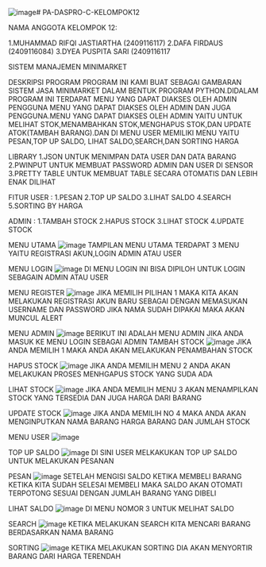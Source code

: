 ![image](https://github.com/user-attachments/assets/e5ff289f-3886-40b7-a33d-cfadc096d9c1)# PA-DASPRO-C-KELOMPOK12

NAMA ANGGOTA KELOMPOK 12:

1.MUHAMMAD RIFQI JASTIARTHA (2409116117)
2.DAFA FIRDAUS (2409116084)
3.DYEA PUSPITA SARI (2409116117

SISTEM MANAJEMEN MINIMARKET

DESKRIPSI PROGRAM
PROGRAM INI KAMI BUAT SEBAGAI GAMBARAN SISTEM JASA MINIMARKET DALAM BENTUK PROGRAM PYTHON.DIDALAM PROGRAM INI TERDAPAT MENU YANG DAPAT DIAKSES OLEH ADMIN PENGGUNA MENU YANG DAPAT DIAKSES OLEH ADMIN
DAN JUGA PENGGUNA.MENU YANG DAPAT DIAKSES OLEH ADMIN YAITU UNTUK MELIHAT STOK,MENAMBAHKAN STOK,MENGHAPUS STOK,DAN UPDATE ATOK(TAMBAH BARANG).DAN DI MENU USER MEMILIKI MENU YAITU PESAN,TOP UP SALDO,
LIHAT SALDO,SEARCH,DAN SORTING HARGA 

LIBRARY
1.JSON UNTUK MENIMPAN DATA USER DAN DATA BARANG
2.PWINPUT UNTUK MEMBUAT PASSWORD ADMIN DAN USER DI SENSOR
3.PRETTY TABLE UNTUK MEMBUAT TABLE SECARA OTOMATIS DAN LEBIH ENAK DILIHAT

FITUR
USER :
1.PESAN
2.TOP UP SALDO
3.LIHAT SALDO
4.SEARCH
5.SORTING BY HARGA

ADMIN :
1.TAMBAH STOCK
2.HAPUS STOCK
3.LIHAT STOCK
4.UPDATE STOCK

MENU UTAMA
![image](https://github.com/user-attachments/assets/083158c4-737f-470b-82a2-05bad3a0baae)
TAMPILAN MENU UTAMA TERDAPAT 3 MENU YAITU REGISTRASI AKUN,LOGIN ADMIN ATAU USER 

MENU LOGIN
![image](https://github.com/user-attachments/assets/4c24a8c8-1d6b-4324-b17c-2c733aff80e3)
DI MENU LOGIN INI BISA DIPILOH UNTUK LOGIN SEBAGAIN ADMIN ATAU USER

MENU REGISTER
![image](https://github.com/user-attachments/assets/0594a08a-f923-415a-9eaf-b7c7d0249af7)
JIKA MEMILIH PILIHAN 1 MAKA KITA AKAN MELAKUKAN REGISTRASI AKUN BARU SEBAGAI DENGAN MEMASUKAN USERNAME DAN PASSWORD JIKA NAMA SUDAH DIPAKAI MAKA AKAN MUNCUL ALERT

MENU ADMIN
![image](https://github.com/user-attachments/assets/1c338db6-8fc3-41ab-8ad9-806a39de264e)
BERIKUT INI ADALAH MENU ADMIN JIKA ANDA MASUK KE MENU LOGIN SEBAGAI ADMIN
TAMBAH STOCK 
![image](https://github.com/user-attachments/assets/fff30a7c-f59f-4cef-93c4-dd12c94a8f8f)
JIKA ANDA MEMILIH 1 MAKA ANDA AKAN MELAKUKAN PENAMBAHAN STOCK 

HAPUS STOCK
![image](https://github.com/user-attachments/assets/237294ba-e530-4dbb-b7cd-c2acfbb2dce0)
JIKA ANDA MEMILIH MENU 2 ANDA AKAN MELAKUKAN PROSES MENHGAPUS STOCK YANG SUDA ADA 

LIHAT STOCK
![image](https://github.com/user-attachments/assets/2e16f8d2-6011-404e-a51c-694b64fa7f97)
JIKA ANDA MEMILIH MENU 3 AKAN MENAMPILKAN STOCK YANG TERSEDIA DAN JUGA HARGA DARI BARANG

UPDATE STOCK
![image](https://github.com/user-attachments/assets/671eff53-8341-4a33-b213-f5c71de2e9bc)
JIKA ANDA MEMILIH NO 4 MAKA ANDA AKAN MENGINPUTKAN NAMA BARANG HARGA BARANG DAN JUMLAH STOCK

MENU USER
![image](https://github.com/user-attachments/assets/18075b22-3bd5-46e1-9be4-cf0687a6becc)

TOP UP SALDO
![image](https://github.com/user-attachments/assets/16746e7d-3d9b-40ca-8870-57a5de3a506e)
DI SINI USER MELKAKUKAN TOP UP SALDO UNTUK MELAKUKAN PESANAN

PESAN
![image](https://github.com/user-attachments/assets/48940705-3e2c-42f9-b299-dd2d2afe19df)
SETELAH MENGISI SALDO KETIKA MEMBELI BARANG KETIKA KITA SUDAH SELESAI MEMBELI MAKA SALDO AKAN OTOMATI TERPOTONG SESUAI DENGAN JUMLAH BARANG YANG DIBELI

LIHAT SALDO
![image](https://github.com/user-attachments/assets/47e142ae-2fc9-4d7a-ace3-7b404b2edecd)
DI MENU NOMOR 3 UNTUK MELIHAT SALDO 

SEARCH
![image](https://github.com/user-attachments/assets/d8c2d815-a0f8-4b5b-aaf6-1af03a3bd84a)
KETIKA MELAKUKAN SEARCH KITA MENCARI BARANG BERDASARKAN NAMA BARANG 

SORTING
![image](https://github.com/user-attachments/assets/1c9eb070-9472-456b-b901-728184af5b66)
KETIKA MELAKUKAN SORTING DIA AKAN MENYORTIR BARANG DARI HARGA TERENDAH













